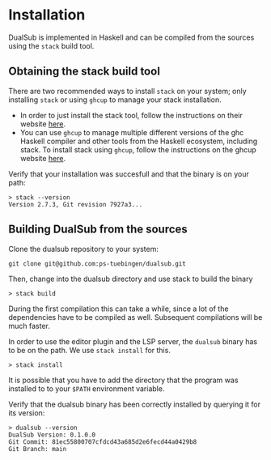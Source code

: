 # Installation

DualSub is implemented in Haskell and can be compiled from the sources using the `stack` build tool.

## Obtaining the stack build tool

There are two recommended ways to install `stack` on your system; only installing `stack` or using `ghcup` to manage your stack installation.

- In order to just install the stack tool, follow the instructions on their website [here](https://docs.haskellstack.org/en/stable/install_and_upgrade/).
- You can use `ghcup` to manage multiple different versions of the ghc Haskell compiler and other tools from the Haskell ecosystem, including stack.
  To install stack using `ghcup`, follow the instructions on the ghcup website [here](https://www.haskell.org/ghcup/).


Verify that your installation was succesfull and that the binary is on your path:

```console
> stack --version
Version 2.7.3, Git revision 7927a3...
```
## Building DualSub from the sources

Clone the dualsub repository to your system:

```
git clone git@github.com:ps-tuebingen/dualsub.git
```

Then, change into the dualsub directory and use stack to build the binary

```console
> stack build
```

During the first compilation this can take a while, since a lot of the dependencies have to be compiled as well.
Subsequent compilations will be much faster.

In order to use the editor plugin and the LSP server, the `dualsub` binary has to be on the path.
We use `stack install` for this.

```console
> stack install
```

It is possible that you have to add the directory that the program was installed to to your `$PATH` environment variable.

Verify that the dualsub binary has been correctly installed by querying it for its version:

```console
> dualsub --version
DualSub Version: 0.1.0.0
Git Commit: 81ec55800707cfdcd43a685d2e6fecd44a0429b8
Git Branch: main
```

